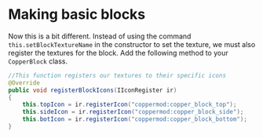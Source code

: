 
# Making basic blocks

Now this is a bit different. Instead of using the command `this.setBlockTextureName` in the constructor to set the texture, we must also register the textures for the block. Add the following method to your `CopperBlock` class.

```java
//This function registers our textures to their specific icons
@Override
public void registerBlockIcons(IIconRegister ir)
{
    this.topIcon = ir.registerIcon("coppermod:copper_block_top");
    this.sideIcon = ir.registerIcon("coppermod:copper_block_side");
    this.botIcon = ir.registerIcon("coppermod:copper_block_bottom");
}
```